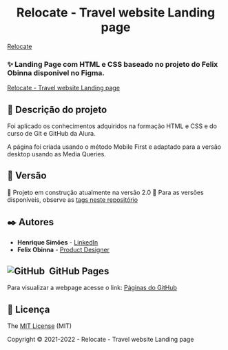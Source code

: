 <h1 align="center"> Relocate - Travel website Landing page </h1>

[Relocate](https://user-images.githubusercontent.com/64440671/148997095-53bdca9b-2a35-443a-ba62-e0ab6dd71828.png)

### ✨ Landing Page com HTML e CSS baseado no projeto do Felix Obinna disponivel no Figma.

[Relocate - Travel website Landing page](https://www.figma.com/community/file/972575756685548700)

## 📝 Descrição do projeto 

<p align="justify">

Foi aplicado os conhecimentos adquiridos na formação HTML e CSS e do curso de Git e GitHub da Alura.

A página foi criada usando o método Mobile First e adaptado para a versão desktop usando as Media Queries.
</p>

## 📌 Versão
:construction: Projeto em construção atualmente na versão 2.0 :construction:
Para as versões disponíveis, observe as [tags neste repositório](https://github.com/HenriqueMSimoes/relocate/tags)

## ✒️ Autores

* **Henrique Simões** - [LinkedIn](https://www.linkedin.com/in/henrique-simoes/)
* **Felix Obinna** - [Product Designer](https://www.figma.com/@felixchip)

## ![GitHub](https://img.shields.io/badge/-GitHub-05122A?style=flat&logo=github)&nbsp; GitHub Pages
Para visualizar a webpage acesse o link:
[Páginas do GitHub](https://henriquemsimoes.github.io/relocate/)

## 📄 Licença

The [MIT License]() (MIT)

Copyright :copyright: 2021-2022 - Relocate - Travel website Landing page 
